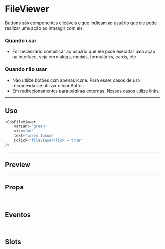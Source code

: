 # FileViewer

Buttons são componentes clicáveis e que indicam ao usuário que ele pode realizar uma ação ao interagir com ele.

### Quando usar

- For necessário comunicar ao usuário que ele pode executar uma ação na interface,
  seja em dialogs, modais, formulários, cards, etc.

### Quando não usar

- Não utilize botões com apenas ícone. Para esses casos de uso recomenda-se utilizar o IconButton.
- Em redirecionamentos para páginas externas. Nesses casos utilize links.

---

## Uso

```js
<CdsFileViewer
	variant="green"
	size="md"
	text="Lorem Ipsum"
	@click="fileViewerClick = true"
/>
```

---

## Preview

<PreviewBuilder
	:component="CdsFileViewer"
	:events="cdsFileViewerEvents"
/>

---

## Props

<APITable
	name="FileViewer"
	section="props"
/>
<br />

## Eventos

<APITable
	name="FileViewer"
	section="events"
/>
<br />

## Slots

<APITable
	name="FileViewer"
	section="slots"
/>

<script setup>
import CdsFileViewer from '@/components/FileViewer.vue';

const cdsFileViewerEvents = [
	'fileViewer-click'
];
</script>
